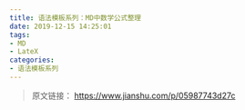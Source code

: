 ```yaml
---
title: 语法模板系列：MD中数学公式整理
date: 2019-12-15 14:25:01
tags:
- MD
- LateX 
categories:
- 语法模板系列
---
```


> 原文链接：
><https://www.jianshu.com/p/05987743d27c>

<!--more-->